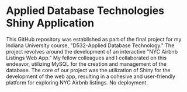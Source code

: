 # Applied Database Technologies Shiny Application

This GitHub repository was established as part of the final project for my Indiana University course, "D532-Applied Database Technology." The project revolves around the development of an interactive "NYC Airbnb Listings Web App." My fellow colleagues and I collaborated on this endeavor, utilizing MySQL for the creation and management of the database. The core of our project was the utilization of Shiny for the development of the web app, resulting in a cohesive and user-friendly platform for exploring NYC Airbnb listings. No deployment.
